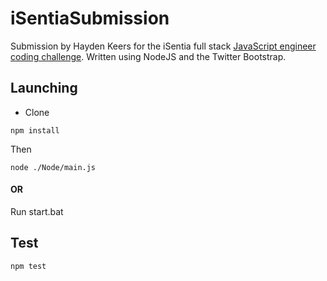 # iSentiaSubmission
Submission by Hayden Keers for the iSentia full stack [JavaScript engineer coding challenge](https://github.com/Isentia/Coding-Challenge/blob/master/Software-Engineer-Full-Stack-JavaScript-Coding-Challenge.md).
Written using NodeJS and the Twitter Bootstrap.
## Launching
* Clone
```
npm install
```
Then
```
node ./Node/main.js
```
#### OR
Run start.bat

## Test
```
npm test
```